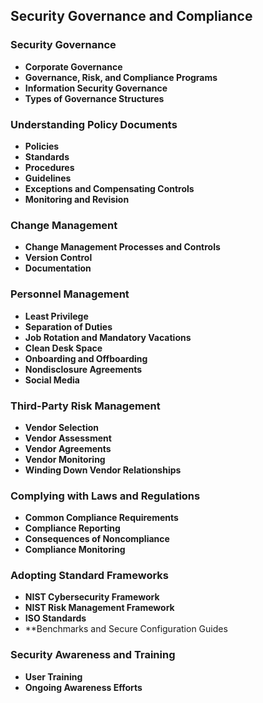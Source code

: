 ## Security Governance and Compliance

### Security Governance
* **Corporate Governance**
* **Governance, Risk, and Compliance Programs**
* **Information Security Governance**
* **Types of Governance Structures**

### Understanding Policy Documents
* **Policies**
* **Standards**
* **Procedures**
* **Guidelines**
* **Exceptions and Compensating Controls**
* **Monitoring and Revision**
### Change Management
* **Change Management Processes and Controls**
* **Version Control**
* **Documentation**
### Personnel Management
* **Least Privilege**
* **Separation of Duties**
* **Job Rotation and Mandatory Vacations**
* **Clean Desk Space**
* **Onboarding and Offboarding**
* **Nondisclosure Agreements**
* **Social Media**
### Third-Party Risk Management
* **Vendor Selection**
* **Vendor Assessment**
* **Vendor Agreements**
* **Vendor Monitoring**
* **Winding Down Vendor Relationships**
### Complying with Laws and Regulations
* **Common Compliance Requirements**
* **Compliance Reporting**
* **Consequences of Noncompliance**
* **Compliance Monitoring**
### Adopting Standard Frameworks
* **NIST Cybersecurity Framework**
* **NIST Risk Management Framework**
* **ISO Standards**
* **Benchmarks and Secure Configuration Guides
### Security Awareness and Training
* **User Training**
* **Ongoing Awareness Efforts**
